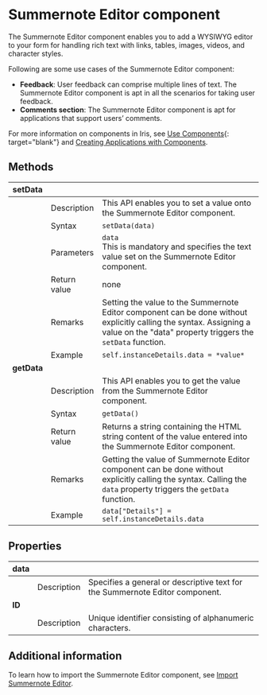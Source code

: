 # Summernote Editor component

The Summernote Editor component enables you to add a WYSIWYG editor to your form for handling rich text with links, tables, images, videos, and character styles. 

Following are some use cases of the Summernote Editor component:

- **Feedback**: User feedback can comprise multiple lines of text. The Summernote Editor component is apt in all the scenarios for taking user feedback.
- **Comments section**: The Summernote Editor component is apt for applications that support users’ comments. 

For more information on components in Iris, see [Use Components](https://opensource.hcltechsw.com/volt-mx-docs/95/docs/documentation/Iris/iris_user_guide/Content/C_UsingComponents.html){: target="blank"} and [Creating Applications with Components](https://opensource.hcltechsw.com/volt-mx-docs/95/docs/documentation/Iris/iris_user_guide/Content/C_DesigningWorkingWithComponents.html).

## Methods

|setData| | |
|---|---|---|
||Description|This API enables you to set a value onto the Summernote Editor component.|
||Syntax|`setData(data)`|
||Parameters|`data`<br>This is mandatory and specifies the text value set on the Summernote Editor component.|
||Return value|none|
||Remarks|Setting the value to the Summernote Editor component can be done without explicitly calling the syntax. Assigning a value on the "data" property triggers the `setData` function. 
||Example|`self.instanceDetails.data = *value*`|
|**getData**| | |
||Description|This API enables you to get the value from the Summernote Editor component.|
||Syntax|`getData()`|
||Return value|Returns a string containing the HTML string content of the value entered into the Summernote Editor component.|
||Remarks|Getting the value of Summernote Editor component can be done without explicitly calling the syntax. Calling the `data` property triggers the `getData` function.|
||Example|`data["Details"] = self.instanceDetails.data`|

## Properties

|data|||
|---|---|---|
||Description|Specifies a general or descriptive text for the Summernote Editor component.|
|**ID**|||
||Description|Unique identifier consisting of alphanumeric characters.|

## Additional information

To learn how to import the Summernote Editor component, see [Import Summernote Editor](../howto/summernote.md).